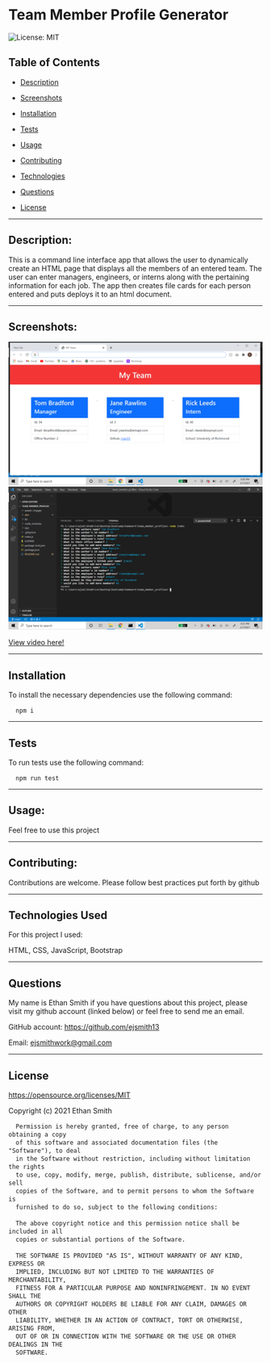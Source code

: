 # Team Member Profile Generator

  ![License: MIT](https://img.shields.io/badge/License-MIT-yellow.svg)

  ## Table of Contents

  * [Description](#description)

  * [Screenshots](#screenshots)

  * [Installation](#installation)

  * [Tests](#tests)

  * [Usage](#usage)
  * [Contributing](#contributing)

  * [Technologies](#technologies)

  * [Questions](#questions)

  * [License](#license)

  
--------------------------------------

  ## Description:


  This is a command line interface app that allows the user to dynamically create an HTML page that displays all the members of an entered team. The user can enter managers, engineers, or interns along with the pertaining information for each job. The app then creates file cards for each person entered and puts deploys it to an html document.


  
--------------------------------------

## Screenshots:


  ![screenshot of website](assets/images/website_screenshot.png)
  ![screenshot of commandline](assets/images/command_line_screenshot.png)

  [View video here!]( https://drive.google.com/file/d/1-yULsQ71a4EIDXwd90xWXImOvAj94JiL/view)
  
  


  
--------------------------------------

  ## Installation

  To install the necessary dependencies use the following command:
  
      npm i
  
  
--------------------------------------

  ## Tests

  To run tests use the following command:
  
      npm run test
  
  
--------------------------------------

  ## Usage:


  Feel free to use this project


  
--------------------------------------

  ## Contributing:


  Contributions are welcome. Please follow best practices put forth by github


  
--------------------------------------

 
  ## Technologies Used
  For this project I used:


   HTML, CSS, JavaScript, Bootstrap

  
  
--------------------------------------

  ## Questions

  My name is Ethan Smith if you have questions about this project, please visit my github account (linked below) or feel free to send me an email.

  GitHub account: https://github.com/ejsmith13

  Email: ejsmithwork@gmail.com

  
--------------------------------------

  ## License

  https://opensource.org/licenses/MIT

  Copyright (c) 2021 Ethan Smith

      Permission is hereby granted, free of charge, to any person obtaining a copy
      of this software and associated documentation files (the "Software"), to deal
      in the Software without restriction, including without limitation the rights
      to use, copy, modify, merge, publish, distribute, sublicense, and/or sell
      copies of the Software, and to permit persons to whom the Software is
      furnished to do so, subject to the following conditions:
      
      The above copyright notice and this permission notice shall be included in all
      copies or substantial portions of the Software.
      
      THE SOFTWARE IS PROVIDED "AS IS", WITHOUT WARRANTY OF ANY KIND, EXPRESS OR
      IMPLIED, INCLUDING BUT NOT LIMITED TO THE WARRANTIES OF MERCHANTABILITY,
      FITNESS FOR A PARTICULAR PURPOSE AND NONINFRINGEMENT. IN NO EVENT SHALL THE
      AUTHORS OR COPYRIGHT HOLDERS BE LIABLE FOR ANY CLAIM, DAMAGES OR OTHER
      LIABILITY, WHETHER IN AN ACTION OF CONTRACT, TORT OR OTHERWISE, ARISING FROM,
      OUT OF OR IN CONNECTION WITH THE SOFTWARE OR THE USE OR OTHER DEALINGS IN THE
      SOFTWARE.
